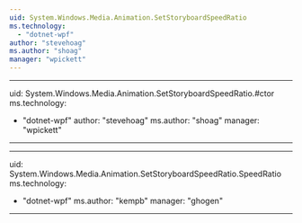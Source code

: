 ```yaml
---
uid: System.Windows.Media.Animation.SetStoryboardSpeedRatio
ms.technology: 
  - "dotnet-wpf"
author: "stevehoag"
ms.author: "shoag"
manager: "wpickett"
---
```


---
uid: System.Windows.Media.Animation.SetStoryboardSpeedRatio.#ctor
ms.technology: 
  - "dotnet-wpf"
author: "stevehoag"
ms.author: "shoag"
manager: "wpickett"
---

---
uid: System.Windows.Media.Animation.SetStoryboardSpeedRatio.SpeedRatio
ms.technology: 
  - "dotnet-wpf"
ms.author: "kempb"
manager: "ghogen"
---
